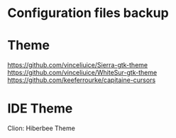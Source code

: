 # Configuration files backup

# Theme

https://github.com/vinceliuice/Sierra-gtk-theme
https://github.com/vinceliuice/WhiteSur-gtk-theme
https://github.com/keeferrourke/capitaine-cursors

# IDE Theme

Clion: Hiberbee Theme
